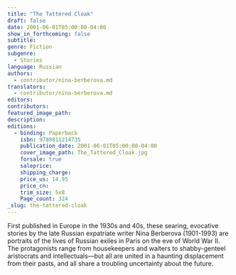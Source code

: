 ```yaml
---
title: "The Tattered Cloak"
draft: false
date: 2001-06-01T05:00:00-04:00
show_in_forthcoming: false
subtitle:
genre: Fiction
subgenre:
  - Stories
language: Russian
authors:
  - contributor/nina-berberova.md
translators:
  - contributor/nina-berberova.md
editors:
contributors:
featured_image_path:
description:
editions:
  - binding: Paperback
    isbn: 9780811214735
    publication_date: 2001-06-01T05:00:00-04:00
    cover_image_path: The_Tattered_Cloak.jpg
    forsale: true
    saleprice:
    shipping_charge:
    price_us: 14.95
    price_cn:
    trim_size: 5x8
    Page_count: 324
_slug: the-tattered-cloak
---
```


First published in Europe in the 1930s and 40s, these searing, evocative stories by the late Russian expatriate writer Nina Berberova (1901-1993) are portraits of the lives of Russian exiles in Paris on the eve of World War II. The protagonists range from housekeepers and waiters to shabby-genteel aristocrats and intellectuals––but all are united in a haunting displacement from their pasts, and all share a troubling uncertainty about the future.

